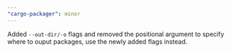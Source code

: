 ```yaml
---
"cargo-packager": minor
---
```


Added `--out-dir/-o` flags and removed the positional argument to specify where to ouput packages, use the newly added flags instead.
